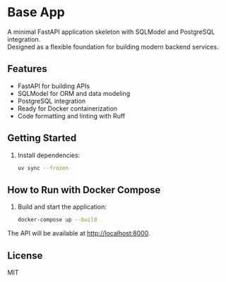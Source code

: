 # Base App

A minimal FastAPI application skeleton with SQLModel and PostgreSQL integration.  
Designed as a flexible foundation for building modern backend services.

## Features

- FastAPI for building APIs
- SQLModel for ORM and data modeling
- PostgreSQL integration
- Ready for Docker containerization
- Code formatting and linting with Ruff

## Getting Started

1. Install dependencies:
    ```sh
    uv sync --frozen
    ```

## How to Run with Docker Compose

1. Build and start the application:
    ```sh
    docker-compose up --build
    ```

The API will be available at [http://localhost:8000](http://localhost:8000).

## License

MIT